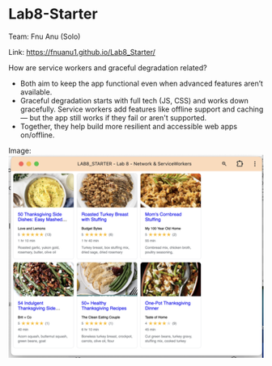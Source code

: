 # Lab8-Starter
Team: Fnu Anu (Solo)

Link: https://fnuanu1.github.io/Lab8_Starter/

How are service workers and graceful degradation related?
- Both aim to keep the app functional even when advanced features aren’t available.
- Graceful degradation starts with full tech (JS, CSS) and works down gracefully.
Service workers add features like offline support and caching — but the app still works if they fail or aren't supported.
- Together, they help build more resilient and accessible web apps on/offline.

Image: ![](pwa.png)
